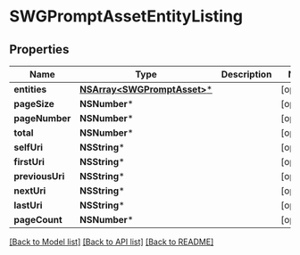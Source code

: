# SWGPromptAssetEntityListing

## Properties
Name | Type | Description | Notes
------------ | ------------- | ------------- | -------------
**entities** | [**NSArray&lt;SWGPromptAsset&gt;***](SWGPromptAsset.md) |  | [optional] 
**pageSize** | **NSNumber*** |  | [optional] 
**pageNumber** | **NSNumber*** |  | [optional] 
**total** | **NSNumber*** |  | [optional] 
**selfUri** | **NSString*** |  | [optional] 
**firstUri** | **NSString*** |  | [optional] 
**previousUri** | **NSString*** |  | [optional] 
**nextUri** | **NSString*** |  | [optional] 
**lastUri** | **NSString*** |  | [optional] 
**pageCount** | **NSNumber*** |  | [optional] 

[[Back to Model list]](../README.md#documentation-for-models) [[Back to API list]](../README.md#documentation-for-api-endpoints) [[Back to README]](../README.md)


